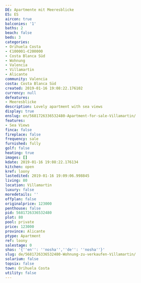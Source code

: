 ```yaml
---
DE: Apartmente mit Meeresblicke
ES: ES
aircon: true
balconies: '1'
baths: 2
beach: false
beds: 3
categories:
- Orihuela Costa
- €100001-€200000
- Costa Blanca Süd
- Wohnung
- Valencia
- Villamartin
- Alicante
community: Valencia
costa: Costa Blanca Süd
created: 2019-01-16 19:08:22.176102
currency: null
defeatures:
- Meeresblicke
description: Lovely apartment with sea views
display: true
enslug: en/5681726336532480-Apartment-for-sale-Villamartin/
features:
- Sea Views
finca: false
fireplace: false
frequency: sale
furnished: fully
golf: false
heating: true
images: []
kdate: 2019-01-16 19:08:22.176134
kitchen: open
kref: loony
lastedited: 2019-01-16 19:09:06.998845
living: 80
location: Villamartin
luxury: false
moredetails: ''
offplan: false
originalprice: 123000
penthouse: false
pid: 5681726336532480
plot: 80
pool: private
price: 123000
province: Alicante
ptype: Apartment
ref: loony
salestage: 0
shas: '{''en'': ''nosha'',''de'': ''nosha''}'
slug: de/5681726336532480-Wohnung-zu-verkaufen-Villamartin/
solarium: false
topsix: false
town: Orihuela Costa
utility: false
---
```

